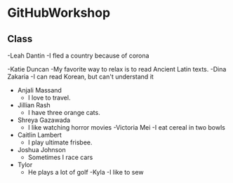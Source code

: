
# GitHubWorkshop

## Class


-Leah Dantin
    -I fled a country because of corona

-Katie Duncan
    -My favorite way to relax is to read Ancient Latin texts.
-Dina Zakaria
    -I can read Korean, but can't understand it
- Anjali Massand
  - I love to travel.
- Jillian Rash
    - I have three orange cats.
- Shreya Gazawada
    - I like watching horror movies
-Victoria Mei
    -I eat cereal in two bowls
- Caitlin Lambert
    - I play ultimate frisbee.
- Joshua Johnson
    - Sometimes I race cars
- Tylor 
    - He plays a lot of golf
-Kyla
    -I like to sew
